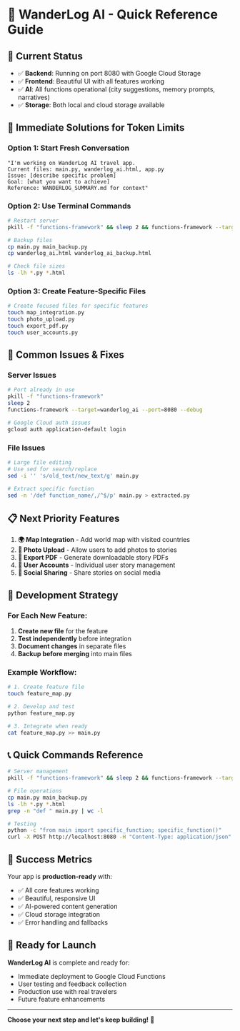 # 🚀 WanderLog AI - Quick Reference Guide

## 🎯 Current Status
- ✅ **Backend**: Running on port 8080 with Google Cloud Storage
- ✅ **Frontend**: Beautiful UI with all features working
- ✅ **AI**: All functions operational (city suggestions, memory prompts, narratives)
- ✅ **Storage**: Both local and cloud storage available

## 🚨 Immediate Solutions for Token Limits

### Option 1: Start Fresh Conversation
```
"I'm working on WanderLog AI travel app. 
Current files: main.py, wanderlog_ai.html, app.py
Issue: [describe specific problem]
Goal: [what you want to achieve]
Reference: WANDERLOG_SUMMARY.md for context"
```

### Option 2: Use Terminal Commands
```bash
# Restart server
pkill -f "functions-framework" && sleep 2 && functions-framework --target=wanderlog_ai --port=8080 --debug

# Backup files
cp main.py main_backup.py
cp wanderlog_ai.html wanderlog_ai_backup.html

# Check file sizes
ls -lh *.py *.html
```

### Option 3: Create Feature-Specific Files
```bash
# Create focused files for specific features
touch map_integration.py
touch photo_upload.py
touch export_pdf.py
touch user_accounts.py
```

## 🔧 Common Issues & Fixes

### Server Issues
```bash
# Port already in use
pkill -f "functions-framework"
sleep 2
functions-framework --target=wanderlog_ai --port=8080 --debug

# Google Cloud auth issues
gcloud auth application-default login
```

### File Issues
```bash
# Large file editing
# Use sed for search/replace
sed -i '' 's/old_text/new_text/g' main.py

# Extract specific function
sed -n '/def function_name/,/^$/p' main.py > extracted.py
```

## 📋 Next Priority Features

1. **🌍 Map Integration** - Add world map with visited countries
2. **📸 Photo Upload** - Allow users to add photos to stories  
3. **📄 Export PDF** - Generate downloadable story PDFs
4. **👤 User Accounts** - Individual user story management
5. **📱 Social Sharing** - Share stories on social media

## 🎯 Development Strategy

### For Each New Feature:
1. **Create new file** for the feature
2. **Test independently** before integration
3. **Document changes** in separate files
4. **Backup before merging** into main files

### Example Workflow:
```bash
# 1. Create feature file
touch feature_map.py

# 2. Develop and test
python feature_map.py

# 3. Integrate when ready
cat feature_map.py >> main.py
```

## 📞 Quick Commands Reference

```bash
# Server management
pkill -f "functions-framework" && sleep 2 && functions-framework --target=wanderlog_ai --port=8080 --debug

# File operations
cp main.py main_backup.py
ls -lh *.py *.html
grep -n "def " main.py | wc -l

# Testing
python -c "from main import specific_function; specific_function()"
curl -X POST http://localhost:8080 -H "Content-Type: application/json" -d '{"action":"test"}'
```

## 🎉 Success Metrics

Your app is **production-ready** with:
- ✅ All core features working
- ✅ Beautiful, responsive UI
- ✅ AI-powered content generation
- ✅ Cloud storage integration
- ✅ Error handling and fallbacks

## 🚀 Ready for Launch

**WanderLog AI** is complete and ready for:
- Immediate deployment to Google Cloud Functions
- User testing and feedback collection
- Production use with real travelers
- Future feature enhancements

---

**Choose your next step and let's keep building!** 🚀 